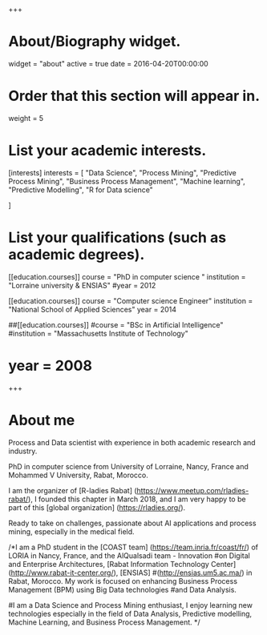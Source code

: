 +++
# About/Biography widget.
widget = "about"
active = true
date = 2016-04-20T00:00:00

# Order that this section will appear in.
weight = 5

# List your academic interests.
[interests]
  interests = [
    "Data Science", 
    "Process Mining", 
    "Predictive Process Mining",
    "Business Process Management",
    "Machine learning", 
    "Predictive Modelling", 
    "R for Data science"
    
  ]

# List your qualifications (such as academic degrees).
[[education.courses]]
  course = "PhD in computer science "
  institution = "Lorraine university & ENSIAS"
  #year = 2012

[[education.courses]]
  course = "Computer science Engineer"
  institution = "National School of Applied Sciences"
  year = 2014

##[[education.courses]]
  #course = "BSc in Artificial Intelligence"
  #institution = "Massachusetts Institute of Technology"
 # year = 2008
 
+++

# About me

Process and Data scientist with experience in both academic research and industry. 

PhD in computer science from University of Lorraine, Nancy, France and Mohammed V University, Rabat, Morocco.

I am the organizer of [R-ladies Rabat] (https://www.meetup.com/rladies-rabat/), I founded this chapter in March 2018, and I am very happy to be part of this [global organization] (https://rladies.org/).

Ready to take on challenges, passionate about AI applications and process mining, especially in the medical field. 

/*I am a PhD student in the [COAST team] (https://team.inria.fr/coast/fr/) of LORIA in Nancy, France, and the AlQualsadi team - Innovation #on Digital and Enterprise Architectures, [Rabat Information Technology Center] (http://www.rabat-it-center.org/), [ENSIAS] #(http://ensias.um5.ac.ma/) in Rabat, Morocco. My work is focused on enhancing Business Process Management (BPM) using Big Data technologies #and Data Analysis.

#I am a Data Science and Process Mining enthusiast, I enjoy learning new technologies especially in the field of Data Analysis, Predictive modelling, Machine Learning, and Business Process Management.
*/


